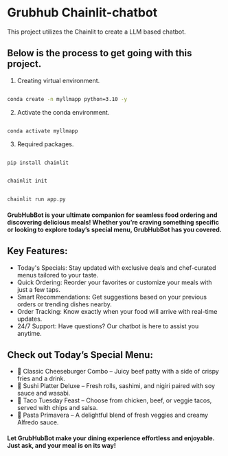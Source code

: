 # Grubhub Chainlit-chatbot
This project utilizes the Chainlit to create a LLM based chatbot.

## Below is the process to get going with this project.

1. Creating virtual environment.

```bash

conda create -n myllmapp python=3.10 -y

```

2. Activate the conda environment.

```bash

conda activate myllmapp

```

3. Required packages.

```bash

pip install chainlit

```

```bash

chainlit init

```

```bash

chainlit run app.py

```

#### GrubHubBot is your ultimate companion for seamless food ordering and discovering delicious meals! Whether you’re craving something specific or looking to explore today’s special menu, GrubHubBot has you covered.

## Key Features:

- Today's Specials: Stay updated with exclusive deals and chef-curated menus tailored to your taste.
- Quick Ordering: Reorder your favorites or customize your meals with just a few taps.
- Smart Recommendations: Get suggestions based on your previous orders or trending dishes nearby.
- Order Tracking: Know exactly when your food will arrive with real-time updates.
- 24/7 Support: Have questions? Our chatbot is here to assist you anytime.

## Check out Today’s Special Menu:

- 🍔 Classic Cheeseburger Combo – Juicy beef patty with a side of crispy fries and a drink.
- 🍣 Sushi Platter Deluxe – Fresh rolls, sashimi, and nigiri paired with soy sauce and wasabi.
- 🌮 Taco Tuesday Feast – Choose from chicken, beef, or veggie tacos, served with chips and salsa.
- 🍝 Pasta Primavera – A delightful blend of fresh veggies and creamy Alfredo sauce.

#### Let GrubHubBot make your dining experience effortless and enjoyable. Just ask, and your meal is on its way!
